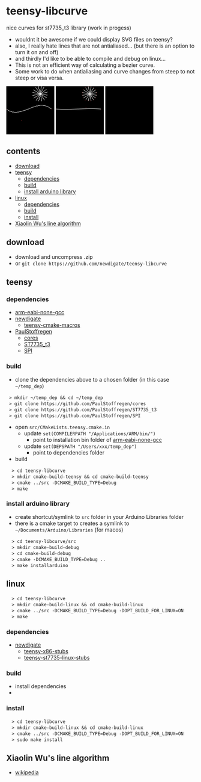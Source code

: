 # teensy-libcurve
nice curves for st7735_t3 library (work in progess)

* wouldnt it be awesome if we could display SVG files on teensy? 
* also, I really hate lines that are not antialiased...  (but there is an option to turn it on and off)
* and thirdly I'd like to be able to compile and debug on linux...
* This is not an efficient way of calculating a bezier curve. 
* Some work to do when antialiasing and curve changes from steep to not steep or visa versa. 

![curves - no antialiasing](docs/curves-noantialiasing.gif)  ![curves - antialiazing](docs/curves.gif)
![curves - heart](docs/curves-heart.gif) 

## contents
* [download](#download)
* [teensy](#teensy)
  * [dependencies](#dependencies)
  * [build](#build)
  * [install arduino library](#install-arduino-library)
* [linux](#linux)
  * [dependencies](#dependencies) 
  * [build](#build)
  * [install](#install) 
* [Xiaolin Wu's line algorithm](#xiaolin-wus-line-algorithm)

## download
* download and uncompress .zip
* or ```git clone https://github.com/newdigate/teensy-libcurve```

## teensy
### dependencies
* [arm-eabi-none-gcc](https://developer.arm.com/tools-and-software/open-source-software/developer-tools/gnu-toolchain/gnu-rm/downloads)
* [newdigate](https://github.com/newdigate)
  * [teensy-cmake-macros](https://github.com/newdigate/teensy-cmake-macros) 
* [PaulStoffregen](https://github.com/PaulStoffregen)
  * [cores](https://github.com/PaulStoffregen/cores)
  * [ST7735_t3](https://github.com/PaulStoffregen/ST7735_t3)
  * [SPI](https://github.com/PaulStoffregen/SPI)
### build
* clone the dependencies above to a chosen folder (in this case ```~/temp_dep```)
``` shell
 > mkdir ~/temp_dep && cd ~/temp_dep
 > git clone https://github.com/PaulStoffregen/cores
 > git clone https://github.com/PaulStoffregen/ST7735_t3
 > git clone https://github.com/PaulStoffregen/SPI
```
* open ```src/CMakeLists.teensy.cmake.in```
  * update ```set(COMPILERPATH "/Applications/ARM/bin/")``` 
    * point to installation bin folder of [arm-eabi-none-gcc](https://developer.arm.com/tools-and-software/open-source-software/developer-tools/gnu-toolchain/gnu-rm/downloads)
  * update ```set(DEPSPATH "/Users/xxx/temp_dep")``` 
    * point to dependencies folder     
* build 
``` shell
  > cd teensy-libcurve
  > mkdir cmake-build-teensy && cd cmake-build-teensy
  > cmake ../src -DCMAKE_BUILD_TYPE=Debug
  > make
```

### install arduino library
* create shortcut/symlink to ```src``` folder in your Arduino Libraries folder
* there is a cmake target to creates a symlink to ```~/Documents/Arduino/Libraries``` (for macos)
``` shell
  > cd teensy-libcurve/src
  > mkdir cmake-build-debug
  > cd cmake-build-debug
  > cmake -DCMAKE_BUILD_TYPE=Debug ..
  > make installarduino
``` 


## linux
```
  > cd teensy-libcurve
  > mkdir cmake-build-linux && cd cmake-build-linux
  > cmake ../src -DCMAKE_BUILD_TYPE=Debug -DOPT_BUILD_FOR_LINUX=ON
  > make
```

### dependencies
 * [newdigate](https://github.com/newdigate)
   * [teensy-x86-stubs](https://github.com/newdigate/teensy-x86-stubs)
   * [teensy-st7735-linux-stubs](https://github.com/newdigate/teensy-st7735-linux-stubs)
### build
  * install dependencies
  * 
### install 
``` shell
  > cd teensy-libcurve
  > mkdir cmake-build-linux && cd cmake-build-linux
  > cmake ../src -DCMAKE_BUILD_TYPE=Debug -DOPT_BUILD_FOR_LINUX=ON
  > sudo make install
```

## Xiaolin Wu's line algorithm
* [wikipedia](https://en.wikipedia.org/wiki/Xiaolin_Wu%27s_line_algorithm)
